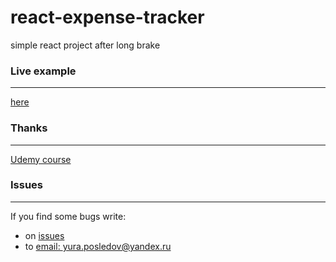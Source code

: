# react-expense-tracker
simple react project after long brake

### Live example

---

[here](https://unidentifiedraccoon.github.io/React-expense-tracker/index.html)


### Thanks

---
[Udemy course](https://www.udemy.com/course/react-the-complete-guide-incl-redux)



### Issues

---

If you find some bugs write:
- on [issues](https://github.com/UnidentifiedRaccoon/react-expense-tracker/issues)
- to [email: yura.posledov@yandex.ru](mailto:yura.posledov@yandex.ru)


